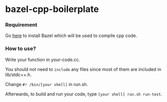 # bazel-cpp-boilerplate

### Requirement
Go [here](https://bazel.build/) to install Bazel which will be used to compile cpp code.

### How to use?

Write your function in your-code.cc.

You should not need to `include` any files since most of them are included in lib/stdc++.h.

Change `#! /bin/[your shell]` in run.sh.

Afterwards, to build and run your code, type `[your shell] run.sh run-test`.
